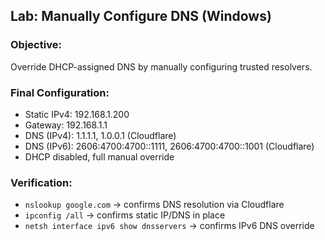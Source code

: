 ## Lab: Manually Configure DNS (Windows)

### Objective:
Override DHCP-assigned DNS by manually configuring trusted resolvers.

### Final Configuration:
- Static IPv4: 192.168.1.200
- Gateway: 192.168.1.1
- DNS (IPv4): 1.1.1.1, 1.0.0.1 (Cloudflare)
- DNS (IPv6): 2606:4700:4700::1111, 2606:4700:4700::1001 (Cloudflare)
- DHCP disabled, full manual override

### Verification:
- `nslookup google.com` → confirms DNS resolution via Cloudflare
- `ipconfig /all` → confirms static IP/DNS in place
- `netsh interface ipv6 show dnsservers` → confirms IPv6 DNS override
